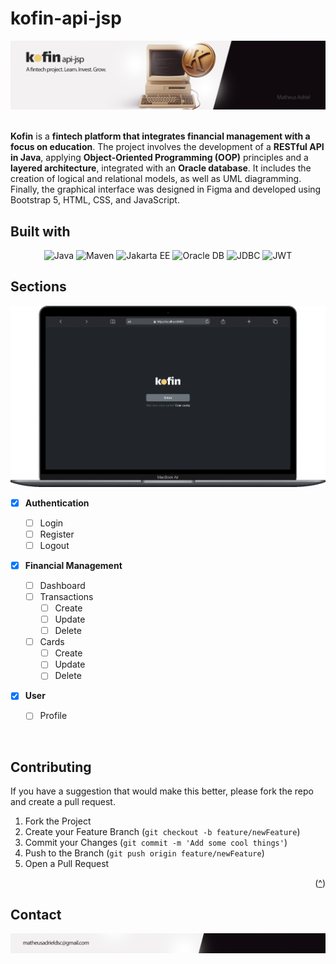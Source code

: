 <a id="readme-top"></a>



<h1>kofin-api-jsp</h1>

<img src="./assets/banner.png">

<br><strong>Kofin</strong> is a <strong>fintech platform that integrates financial management with a focus on education</strong>. The project involves the development of a <strong>RESTful API in Java</strong>, applying <strong>Object-Oriented Programming (OOP)</strong> principles and a <strong>layered architecture</strong>, integrated with an <strong>Oracle database</strong>. It includes the creation of logical and relational models, as well as UML diagramming. Finally, the graphical interface was designed in Figma and developed using Bootstrap 5, HTML, CSS, and JavaScript.

## Built with

<div align="center">

![Java](https://img.shields.io/badge/Java-17-007396?logo=java&logoColor=white)
![Maven](https://img.shields.io/badge/Maven-3.11.0-C71A36?logo=apache-maven&logoColor=white)
![Jakarta EE](https://img.shields.io/badge/Jakarta%20EE-10-FF7300?logo=jakartaee&logoColor=white)
![Oracle DB](https://img.shields.io/badge/Oracle%20DB-23.2.0-F80000?logo=oracle&logoColor=white)
![JDBC](https://img.shields.io/badge/JDBC-007396?logo=java&logoColor=white)
![JWT](https://img.shields.io/badge/JWT-0.11.5-000000?logo=jsonwebtokens&logoColor=white)

</div>

## Sections

<img src="./assets/use-gif.gif">

<br>

- [x] **Authentication**

  - [ ] Login
  - [ ] Register
  - [ ] Logout

- [x] **Financial Management**
  - [ ] Dashboard
  - [ ] Transactions
    - [ ] Create
    - [ ] Update
    - [ ] Delete
  - [ ] Cards
    - [ ] Create
    - [ ] Update
    - [ ] Delete

- [x] **User**
  - [ ] Profile

<br/>


## Contributing

If you have a suggestion that would make this better, please fork the repo and create a pull request.

1. Fork the Project
2. Create your Feature Branch (`git checkout -b feature/newFeature`)
3. Commit your Changes (`git commit -m 'Add some cool things'`)
4. Push to the Branch (`git push origin feature/newFeature`)
5. Open a Pull Request

<p align="right">(<a href="#readme-top">^</a>)</p>


## Contact

<a href="mailto:matheusadrieldsc@gmail.com"><img src="./assets/signature.png"></a>
